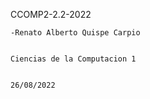 CCOMP2-2.2-2022

    -Renato Alberto Quispe Carpio


    Ciencias de la Computacion 1


    26/08/2022